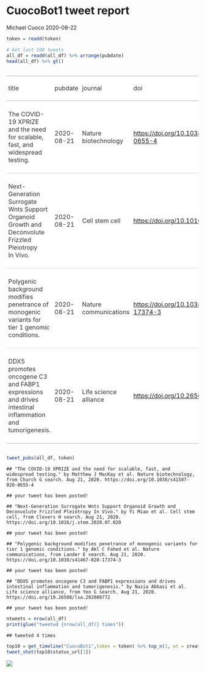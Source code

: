 CuocoBot1 tweet report
================
Michael Cuoco
2020-08-22

``` r
token = readd(token)
```

``` r
# Get last 100 tweets
all_df = readd(all_df) %>% arrange(pubdate)
head(all_df) %>% gt()
```

<!--html_preserve-->

<style>html {
  font-family: -apple-system, BlinkMacSystemFont, 'Segoe UI', Roboto, Oxygen, Ubuntu, Cantarell, 'Helvetica Neue', 'Fira Sans', 'Droid Sans', Arial, sans-serif;
}

#fbqadgnubt .gt_table {
  display: table;
  border-collapse: collapse;
  margin-left: auto;
  margin-right: auto;
  color: #333333;
  font-size: 16px;
  background-color: #FFFFFF;
  width: auto;
  border-top-style: solid;
  border-top-width: 2px;
  border-top-color: #A8A8A8;
  border-right-style: none;
  border-right-width: 2px;
  border-right-color: #D3D3D3;
  border-bottom-style: solid;
  border-bottom-width: 2px;
  border-bottom-color: #A8A8A8;
  border-left-style: none;
  border-left-width: 2px;
  border-left-color: #D3D3D3;
}

#fbqadgnubt .gt_heading {
  background-color: #FFFFFF;
  text-align: center;
  border-bottom-color: #FFFFFF;
  border-left-style: none;
  border-left-width: 1px;
  border-left-color: #D3D3D3;
  border-right-style: none;
  border-right-width: 1px;
  border-right-color: #D3D3D3;
}

#fbqadgnubt .gt_title {
  color: #333333;
  font-size: 125%;
  font-weight: initial;
  padding-top: 4px;
  padding-bottom: 4px;
  border-bottom-color: #FFFFFF;
  border-bottom-width: 0;
}

#fbqadgnubt .gt_subtitle {
  color: #333333;
  font-size: 85%;
  font-weight: initial;
  padding-top: 0;
  padding-bottom: 4px;
  border-top-color: #FFFFFF;
  border-top-width: 0;
}

#fbqadgnubt .gt_bottom_border {
  border-bottom-style: solid;
  border-bottom-width: 2px;
  border-bottom-color: #D3D3D3;
}

#fbqadgnubt .gt_col_headings {
  border-top-style: solid;
  border-top-width: 2px;
  border-top-color: #D3D3D3;
  border-bottom-style: solid;
  border-bottom-width: 2px;
  border-bottom-color: #D3D3D3;
  border-left-style: none;
  border-left-width: 1px;
  border-left-color: #D3D3D3;
  border-right-style: none;
  border-right-width: 1px;
  border-right-color: #D3D3D3;
}

#fbqadgnubt .gt_col_heading {
  color: #333333;
  background-color: #FFFFFF;
  font-size: 100%;
  font-weight: normal;
  text-transform: inherit;
  border-left-style: none;
  border-left-width: 1px;
  border-left-color: #D3D3D3;
  border-right-style: none;
  border-right-width: 1px;
  border-right-color: #D3D3D3;
  vertical-align: bottom;
  padding-top: 5px;
  padding-bottom: 6px;
  padding-left: 5px;
  padding-right: 5px;
  overflow-x: hidden;
}

#fbqadgnubt .gt_column_spanner_outer {
  color: #333333;
  background-color: #FFFFFF;
  font-size: 100%;
  font-weight: normal;
  text-transform: inherit;
  padding-top: 0;
  padding-bottom: 0;
  padding-left: 4px;
  padding-right: 4px;
}

#fbqadgnubt .gt_column_spanner_outer:first-child {
  padding-left: 0;
}

#fbqadgnubt .gt_column_spanner_outer:last-child {
  padding-right: 0;
}

#fbqadgnubt .gt_column_spanner {
  border-bottom-style: solid;
  border-bottom-width: 2px;
  border-bottom-color: #D3D3D3;
  vertical-align: bottom;
  padding-top: 5px;
  padding-bottom: 6px;
  overflow-x: hidden;
  display: inline-block;
  width: 100%;
}

#fbqadgnubt .gt_group_heading {
  padding: 8px;
  color: #333333;
  background-color: #FFFFFF;
  font-size: 100%;
  font-weight: initial;
  text-transform: inherit;
  border-top-style: solid;
  border-top-width: 2px;
  border-top-color: #D3D3D3;
  border-bottom-style: solid;
  border-bottom-width: 2px;
  border-bottom-color: #D3D3D3;
  border-left-style: none;
  border-left-width: 1px;
  border-left-color: #D3D3D3;
  border-right-style: none;
  border-right-width: 1px;
  border-right-color: #D3D3D3;
  vertical-align: middle;
}

#fbqadgnubt .gt_empty_group_heading {
  padding: 0.5px;
  color: #333333;
  background-color: #FFFFFF;
  font-size: 100%;
  font-weight: initial;
  border-top-style: solid;
  border-top-width: 2px;
  border-top-color: #D3D3D3;
  border-bottom-style: solid;
  border-bottom-width: 2px;
  border-bottom-color: #D3D3D3;
  vertical-align: middle;
}

#fbqadgnubt .gt_striped {
  background-color: rgba(128, 128, 128, 0.05);
}

#fbqadgnubt .gt_from_md > :first-child {
  margin-top: 0;
}

#fbqadgnubt .gt_from_md > :last-child {
  margin-bottom: 0;
}

#fbqadgnubt .gt_row {
  padding-top: 8px;
  padding-bottom: 8px;
  padding-left: 5px;
  padding-right: 5px;
  margin: 10px;
  border-top-style: solid;
  border-top-width: 1px;
  border-top-color: #D3D3D3;
  border-left-style: none;
  border-left-width: 1px;
  border-left-color: #D3D3D3;
  border-right-style: none;
  border-right-width: 1px;
  border-right-color: #D3D3D3;
  vertical-align: middle;
  overflow-x: hidden;
}

#fbqadgnubt .gt_stub {
  color: #333333;
  background-color: #FFFFFF;
  font-size: 100%;
  font-weight: initial;
  text-transform: inherit;
  border-right-style: solid;
  border-right-width: 2px;
  border-right-color: #D3D3D3;
  padding-left: 12px;
}

#fbqadgnubt .gt_summary_row {
  color: #333333;
  background-color: #FFFFFF;
  text-transform: inherit;
  padding-top: 8px;
  padding-bottom: 8px;
  padding-left: 5px;
  padding-right: 5px;
}

#fbqadgnubt .gt_first_summary_row {
  padding-top: 8px;
  padding-bottom: 8px;
  padding-left: 5px;
  padding-right: 5px;
  border-top-style: solid;
  border-top-width: 2px;
  border-top-color: #D3D3D3;
}

#fbqadgnubt .gt_grand_summary_row {
  color: #333333;
  background-color: #FFFFFF;
  text-transform: inherit;
  padding-top: 8px;
  padding-bottom: 8px;
  padding-left: 5px;
  padding-right: 5px;
}

#fbqadgnubt .gt_first_grand_summary_row {
  padding-top: 8px;
  padding-bottom: 8px;
  padding-left: 5px;
  padding-right: 5px;
  border-top-style: double;
  border-top-width: 6px;
  border-top-color: #D3D3D3;
}

#fbqadgnubt .gt_table_body {
  border-top-style: solid;
  border-top-width: 2px;
  border-top-color: #D3D3D3;
  border-bottom-style: solid;
  border-bottom-width: 2px;
  border-bottom-color: #D3D3D3;
}

#fbqadgnubt .gt_footnotes {
  color: #333333;
  background-color: #FFFFFF;
  border-bottom-style: none;
  border-bottom-width: 2px;
  border-bottom-color: #D3D3D3;
  border-left-style: none;
  border-left-width: 2px;
  border-left-color: #D3D3D3;
  border-right-style: none;
  border-right-width: 2px;
  border-right-color: #D3D3D3;
}

#fbqadgnubt .gt_footnote {
  margin: 0px;
  font-size: 90%;
  padding: 4px;
}

#fbqadgnubt .gt_sourcenotes {
  color: #333333;
  background-color: #FFFFFF;
  border-bottom-style: none;
  border-bottom-width: 2px;
  border-bottom-color: #D3D3D3;
  border-left-style: none;
  border-left-width: 2px;
  border-left-color: #D3D3D3;
  border-right-style: none;
  border-right-width: 2px;
  border-right-color: #D3D3D3;
}

#fbqadgnubt .gt_sourcenote {
  font-size: 90%;
  padding: 4px;
}

#fbqadgnubt .gt_left {
  text-align: left;
}

#fbqadgnubt .gt_center {
  text-align: center;
}

#fbqadgnubt .gt_right {
  text-align: right;
  font-variant-numeric: tabular-nums;
}

#fbqadgnubt .gt_font_normal {
  font-weight: normal;
}

#fbqadgnubt .gt_font_bold {
  font-weight: bold;
}

#fbqadgnubt .gt_font_italic {
  font-style: italic;
}

#fbqadgnubt .gt_super {
  font-size: 65%;
}

#fbqadgnubt .gt_footnote_marks {
  font-style: italic;
  font-size: 65%;
}
</style>

<div id="fbqadgnubt" style="overflow-x:auto;overflow-y:auto;width:auto;height:auto;">

<table class="gt_table">

<thead class="gt_col_headings">

<tr>

<th class="gt_col_heading gt_columns_bottom_border gt_left" rowspan="1" colspan="1">

title

</th>

<th class="gt_col_heading gt_columns_bottom_border gt_left" rowspan="1" colspan="1">

pubdate

</th>

<th class="gt_col_heading gt_columns_bottom_border gt_left" rowspan="1" colspan="1">

journal

</th>

<th class="gt_col_heading gt_columns_bottom_border gt_left" rowspan="1" colspan="1">

doi

</th>

<th class="gt_col_heading gt_columns_bottom_border gt_center" rowspan="1" colspan="1">

first\_author

</th>

<th class="gt_col_heading gt_columns_bottom_border gt_center" rowspan="1" colspan="1">

last\_author

</th>

<th class="gt_col_heading gt_columns_bottom_border gt_left" rowspan="1" colspan="1">

search

</th>

</tr>

</thead>

<tbody class="gt_table_body">

<tr>

<td class="gt_row gt_left">

The COVID-19 XPRIZE and the need for scalable, fast, and widespread
testing.

</td>

<td class="gt_row gt_left">

2020-08-21

</td>

<td class="gt_row gt_left">

Nature biotechnology

</td>

<td class="gt_row gt_left">

<https://doi.org/10.1038/s41587-020-0655-4>

</td>

<td class="gt_row gt_center">

Matthew J MacKay

</td>

<td class="gt_row gt_center">

Christopher E Mason

</td>

<td class="gt_row gt_left">

Church G

</td>

</tr>

<tr>

<td class="gt_row gt_left">

Next-Generation Surrogate Wnts Support Organoid Growth and Deconvolute
Frizzled Pleiotropy In Vivo.

</td>

<td class="gt_row gt_left">

2020-08-21

</td>

<td class="gt_row gt_left">

Cell stem cell

</td>

<td class="gt_row gt_left">

<https://doi.org/10.1016/j.stem.2020.07.020>

</td>

<td class="gt_row gt_center">

Yi Miao

</td>

<td class="gt_row gt_center">

K Christopher Garcia

</td>

<td class="gt_row gt_left">

Clevers H

</td>

</tr>

<tr>

<td class="gt_row gt_left">

Polygenic background modifies penetrance of monogenic variants for tier
1 genomic conditions.

</td>

<td class="gt_row gt_left">

2020-08-21

</td>

<td class="gt_row gt_left">

Nature communications

</td>

<td class="gt_row gt_left">

<https://doi.org/10.1038/s41467-020-17374-3>

</td>

<td class="gt_row gt_center">

Akl C Fahed

</td>

<td class="gt_row gt_center">

Amit V Khera

</td>

<td class="gt_row gt_left">

Lander E

</td>

</tr>

<tr>

<td class="gt_row gt_left">

DDX5 promotes oncogene C3 and FABP1 expressions and drives intestinal
inflammation and tumorigenesis.

</td>

<td class="gt_row gt_left">

2020-08-21

</td>

<td class="gt_row gt_left">

Life science alliance

</td>

<td class="gt_row gt_left">

<https://doi.org/10.26508/lsa.202000772>

</td>

<td class="gt_row gt_center">

Nazia Abbasi

</td>

<td class="gt_row gt_center">

Wendy Jia Men Huang

</td>

<td class="gt_row gt_left">

Yeo G

</td>

</tr>

</tbody>

</table>

</div>

<!--/html_preserve-->

``` r
tweet_pubs(all_df, token)
```

    ## "The COVID-19 XPRIZE and the need for scalable, fast, and widespread testing." by Matthew J MacKay et al. Nature biotechnology, from Church G search. Aug 21, 2020. https://doi.org/10.1038/s41587-020-0655-4

    ## your tweet has been posted!

    ## "Next-Generation Surrogate Wnts Support Organoid Growth and Deconvolute Frizzled Pleiotropy In Vivo." by Yi Miao et al. Cell stem cell, from Clevers H search. Aug 21, 2020. https://doi.org/10.1016/j.stem.2020.07.020

    ## your tweet has been posted!

    ## "Polygenic background modifies penetrance of monogenic variants for tier 1 genomic conditions." by Akl C Fahed et al. Nature communications, from Lander E search. Aug 21, 2020. https://doi.org/10.1038/s41467-020-17374-3

    ## your tweet has been posted!

    ## "DDX5 promotes oncogene C3 and FABP1 expressions and drives intestinal inflammation and tumorigenesis." by Nazia Abbasi et al. Life science alliance, from Yeo G search. Aug 21, 2020. https://doi.org/10.26508/lsa.202000772

    ## your tweet has been posted!

``` r
ntweets = nrow(all_df)
print(glue("tweeted {nrow(all_df)} times"))
```

    ## tweeted 4 times

``` r
top10 = get_timeline("CuocoBot1",token = token) %>% top_n(1, wt = created_at)
tweet_shot(top10$status_url[1])
```

![](tweet_report_files/figure-gfm/10%20tweets-1.png)<!-- -->
